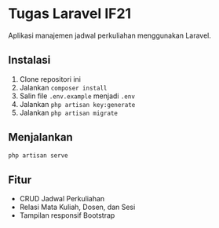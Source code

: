 # Tugas Laravel IF21

Aplikasi manajemen jadwal perkuliahan menggunakan Laravel.

## Instalasi
1. Clone repositori ini
2. Jalankan `composer install`
3. Salin file `.env.example` menjadi `.env`
4. Jalankan `php artisan key:generate`
5. Jalankan `php artisan migrate`

## Menjalankan
```bash
php artisan serve
```

## Fitur
- CRUD Jadwal Perkuliahan
- Relasi Mata Kuliah, Dosen, dan Sesi
- Tampilan responsif Bootstrap
